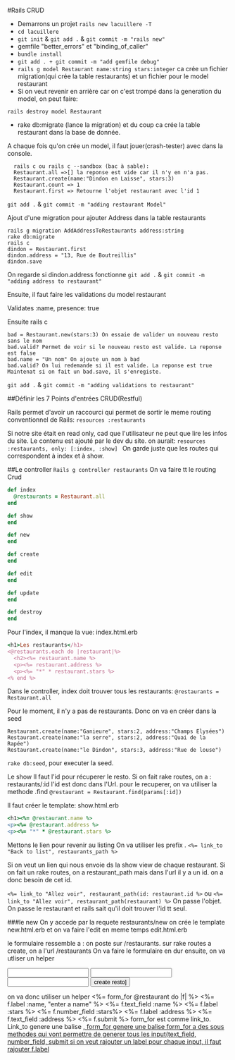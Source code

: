 #Rails CRUD

- Demarrons un projet ```rails new lacuillere -T```
- ```cd lacuillere```
- ```git init``` & ```git add .``` & ```git commit -m "rails new"```
- gemfile "better_errors" et "binding_of_caller"
- ```bundle install```
- ```git add . + git commit -m "add gemfile debug"```
- ```rails g model Restaurant name:string stars:integer```
ca crée un fichier migration(qui crée la table restaurants) et un fichier pour le model restaurant
- Si on veut revenir en arrière car on c'est trompé dans la generation du model, on peut faire:

```rails destroy model Restaurant```

- rake db:migrate (lance la migration) et du coup ca crée la table restaurant dans la base de donnée.

A chaque fois qu'on crée un model, il faut jouer(crash-tester) avec dans la console.

```
  rails c ou rails c --sandbox (bac à sable):
  Restaurant.all =>[] la reponse est vide car il n'y en n'a pas.
  Restaurant.create(name:"Dindon en Laisse", stars:3)
  Restaurant.count => 1
  Restaurant.first => Retourne l'objet restaurant avec l'id 1
  ```
  ```git add .``` & ```git commit -m "adding restaurant Model"```
  
  Ajout d'une migration pour ajouter Address dans la table restaurants
  
  ```
  rails g migration AddAddressToRestaurants address:string
  rake db:migrate
  rails c
  dindon = Restaurant.first
  dindon.address = "13, Rue de Boutreillis"
  dindon.save
   ```
  On regarde si dindon.address fonctionne
   ```git add .``` & ```git commit -m "adding address to restaurant"```
  
  Ensuite, il faut faire les validations du model restaurant
  
  Validates :name, presence: true
  
  Ensuite rails c
  ```
  bad = Restaurant.new(stars:3) On essaie de valider un nouveau resto sans le nom
  bad.valid? Permet de voir si le nouveau resto est valide. La reponse est false
  bad.name = "Un nom" On ajoute un nom à bad
  bad.valid? On lui redemande si il est valide. La reponse est true
  Maintenat si on fait un bad.save, il s'enregiste.
  ```
   ```git add .``` & ```git commit -m "adding validations to restaurant"```
  
##Définir les 7 Points d'entrées CRUD(Restful)

Rails permet d'avoir un raccourci qui permet de sortir le meme routing conventionnel de Rails:
    ```resources :restaurants ```

Si notre site était en read only, cad que l'utilisateur ne peut que lire les infos du site. Le contenu est ajouté par le dev du site.
on aurait:  ```resources :restaurants, only: [:index, :show] ```
On garde juste que les routes qui correspondent à index et à show.

##Le controller
```Rails g controller restaurants```
On va faire tt le routing Crud
```ruby
def index
  @restaurants = Restaurant.all
end

def show
end

def new
end

def create
end

def edit
end

def update
end

def destroy
end
```

Pour l'index, il manque la vue: index.html.erb
```ruby
<h1>Les restaurants</h1>
<@restaurants.each do |restaurant|%>
  <h2><%= restaurant.name %>
  <p><%= restaurant.address %>
  <p><%= "*" * restaurant.stars %>
<% end %>
```

Dans le controller, index doit trouver tous les restaurants:
```@restaurants = Restaurant.all```

Pour le moment, il n'y a pas de restaurants. Donc on va en créer dans la seed
```
Restaurant.create(name:"Ganieure", stars:2, address:"Champs Elysées")
Restaurant.create(name:"la serre", stars:2, address:"Quai de la Rapée")
Restaurant.create(name:"le Dindon", stars:3, address:"Rue de louse")
```
```rake db:seed```, pour executer la seed.

Le show
Il faut l'id pour récuperer le resto.
Si on fait rake routes, on a : restaurants/:id
l'id est donc dans l'Url.
pour le recuperer, on va utiliser la methode .find
```@restaurant = Restaurant.find(params[:id])```

Il faut créer le template: show.html.erb
```ruby
<h1><%= @restaurant.name %>
<p><%= @restaurant.address %>
<p><%= "*" * @restaurant.stars %>
```

Mettons le lien pour revenir au listing
On va utiliser les prefix .
```<%= link_to "Back to list", restaurants_path %>```

Si on veut un lien qui nous envoie ds la show view de chaque restaurant.
Si on fait un rake routes, on a restaurant_path mais dans l'url il y a un id. on a donc besoin de cet id.

```<%= link_to "Allez voir", restaurant_path(id: restaurant.id %>```
ou ```<%= link_to "Allez voir", restaurant_path(restaurant) %>``` On passe l'objet. On passe le restaurant et rails sait qu'il doit trouver l'id tt seul.

###le new
On y accede par la requete restaurants/new
on crée le template new.html.erb
et on va faire l'edit en meme temps edit.html.erb

le formulaire ressemble a :
on poste sur /restaurants. sur rake routes a create, on a l'url /restaurants
On va faire le formulaire en dur ensuite, on va utliser un helper
<form action="/restaurants" method="post">
  <input type="text" name="restaurant[name]">
  <input type="number" name="restaurant[stars]">
  <input type="text" name="restaurant[address]">
  <input type="submit" value="create resto]">
  
  on va donc utiliser un helper
  <%= form_for @restaurant do |f| %>
    <%= f.label :name, "enter a name" %>
    <%= f.text_field :name %>
    <%= f.label :stars %>
    <%= f.number_field :stars%>
    <%= f.label :address %>
    <%= f.text_field :address %>
    <%= f.submit %>
  form_for est comme link_to. Link_to genere une balise <a href>, form_for genere une balise <form>
  form_for a des sous methodes qui vont permettre de generer tous les input(text_field, number_field, submit
  si on veut rajouter un label pour chaque input, il faut rajouter f.label





